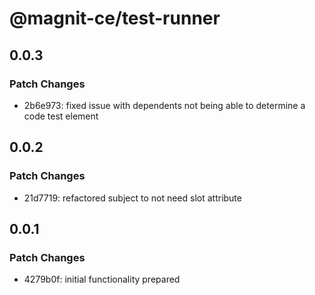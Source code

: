 # @magnit-ce/test-runner

## 0.0.3

### Patch Changes

- 2b6e973: fixed issue with dependents not being able to determine a code test element

## 0.0.2

### Patch Changes

- 21d7719: refactored subject to not need slot attribute

## 0.0.1

### Patch Changes

- 4279b0f: initial functionality prepared
